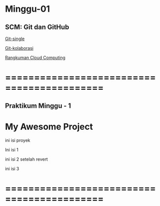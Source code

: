 # Minggu-01
## SCM: Git dan GitHub

[Git-single](git-single.md)

[Git-kolaborasi](git-kolaborasi.md)

[Rangkuman Cloud Computing](rangkuman-cloud-computing.md)







# ===========================================
## Praktikum Minggu - 1
# My Awesome Project

ini isi proyek

Ini isi 1

ini isi 2 setelah revert

ini isi 3
# ===========================================
